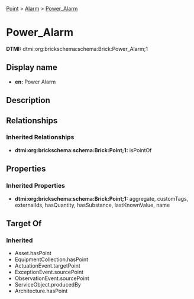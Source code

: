 [Point](../../Point.md) > [Alarm](../Alarm.md) > [Power_Alarm](.)
# Power_Alarm
**DTMI:** dtmi:org:brickschema:schema:Brick:Power_Alarm;1
## Display name
- **en:** Power Alarm
## Description
## Relationships
### Inherited Relationships
* **dtmi:org:brickschema:schema:Brick:Point;1:** isPointOf
## Properties
### Inherited Properties
* **dtmi:org:brickschema:schema:Brick:Point;1:** aggregate, customTags, externalIds, hasQuantity, hasSubstance, lastKnownValue, name
## Target Of
### Inherited
* Asset.hasPoint
* EquipmentCollection.hasPoint
* ActuationEvent.targetPoint
* ExceptionEvent.sourcePoint
* ObservationEvent.sourcePoint
* ServiceObject.producedBy
* Architecture.hasPoint

